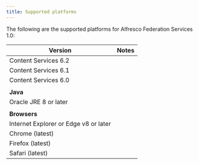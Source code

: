 ```yaml
---
title: Supported platforms
---
```


The following are the supported platforms for Alfresco Federation Services 1.0:

| Version | Notes |
| ------- | ----- |
| Content Services 6.2 | |
| Content Services 6.1 | |
| Content Services 6.0 | |
| | |
| **Java** | |
| Oracle JRE 8 or later | |
| | |
| **Browsers** | |
| Internet Explorer or Edge v8 or later | |
| Chrome (latest) | |
| Firefox (latest) | |
| Safari (latest) | |
